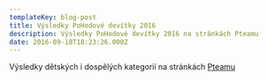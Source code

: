```yaml
---
templateKey: blog-post
title: Výsledky PoHodové devítky 2016
description: Výsledky PoHodové devítky 2016 na stránkách Pteamu
date: 2016-09-18T18:23:26.000Z
---
```


Výsledky dětských i dospělých kategorií na stránkách [Pteamu](http://www.pteam-registration.com/blog/essential_grid/pohodova-devitka/)